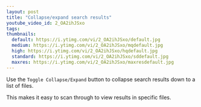 ```yaml
---
layout: post
title: "Collapse/expand search results"
youtube_video_id: 2_OA2ihJSxo
tags:
thumbnails:
  default: https://i.ytimg.com/vi/2_OA2ihJSxo/default.jpg
  medium: https://i.ytimg.com/vi/2_OA2ihJSxo/mqdefault.jpg
  high: https://i.ytimg.com/vi/2_OA2ihJSxo/hqdefault.jpg
  standard: https://i.ytimg.com/vi/2_OA2ihJSxo/sddefault.jpg
  maxres: https://i.ytimg.com/vi/2_OA2ihJSxo/maxresdefault.jpg
---
```


Use the `Toggle Collapse/Expand` button to collapse search results down to a list of files.

This makes it easy to scan through to view results in specific files.
